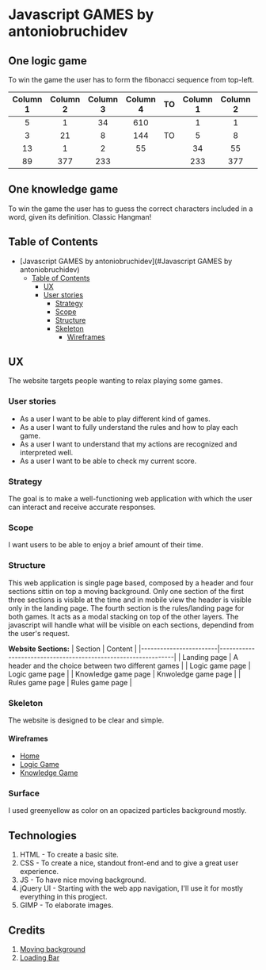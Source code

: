 # Javascript GAMES by antoniobruchidev

## One logic game

To win the game the user has to form the fibonacci sequence from top-left.

|Column 1        | Column 2       | Column 3       | Column 4       | TO             |Column 1        | Column 2       | Column 3       | Column 4       |
|:--------------:|:--------------:|:--------------:|:--------------:|:--------------:|:--------------:|:--------------:|:--------------:|:--------------:|
| 5              | 1              | 34             | 610            |                | 1              | 1              | 2              | 3              |
| 3              | 21             | 8              | 144            |  TO            | 5              | 8              | 13             | 21             |
| 13             | 1              | 2              | 55             |                | 34             | 55             | 89             | 144            |
| 89             | 377            | 233            |                |                | 233            | 377            | 610            |                |

## One knowledge game

To win the game the user has to guess the correct characters included in a word, given its definition.
Classic Hangman!

## Table of Contents

- [Javascript GAMES by antoniobruchidev](#Javascript GAMES by antoniobruchidev)
  - [Table of Contents](#table-of-contents)
    - [UX](#ux)
    - [User stories](#user-stories)
      - [Strategy](#strategy)
      - [Scope](#scope)
      - [Structure](#structure)
      - [Skeleton](#skeleton)
        - [Wireframes](#wireframes)

## UX

The website targets people wanting to relax playing some games.

### User stories

- As a user I want to be able to play different kind of games.
- As a user I want to fully understand the rules and how to play each game.
- As a user I want to understand that my actions are recognized and interpreted well.
- As a user I want to be able to check my current score.

### Strategy

The goal is to make a well-functioning web application with which the user can interact and receive accurate responses.

### Scope

I want users to be able to enjoy a brief amount of their time.

### Structure

This web application is single page based, composed by a header and four sections sittin on top a moving background. Only one section of the first three sections is visible at the time and in mobile view the header is visible only in the landing page. The fourth section is the rules/landing page for both games. It acts as a modal stacking on top of the other layers. The javascript will handle what will be visible on each sections, dependind from the user's request.

**Website Sections:**
| Section                | Content                                                       |
|------------------------|---------------------------------------------------------------|
| Landing page           | A header and the choice between two different games           |
| Logic game page        | Logic game page                                               |
| Knowledge game page    | Knwoledge game page                                           |
| Rules game page        | Rules game page                                               |

### Skeleton

The website is designed to be clear and simple.

#### Wireframes

- [Home](assets/pdf/home-wireframe.pdf)
- [Logic Game](assets/pdf/logic-wireframe.pdf)
- [Knowledge Game](assets/pdf/knowledge-wireframe.pdf)

### Surface

I used greenyellow as color on an opacized particles background mostly.

## Technologies

1. HTML - To create a basic site.
2. CSS - To create a nice, standout front-end and to give a great user experience.
3. JS - To have nice moving background.
4. jQuery UI - Starting with the web app navigation, I'll use it for mostly everything in this progject.
5. GIMP - To elaborate images.

## Credits

1. [Moving background](https://github.com/marcbruederlin/particles.js)
2. [Loading Bar](https://css-loaders.com/progress/)
